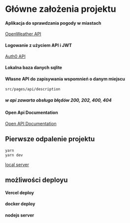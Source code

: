 
# Główne założenia projektu
#### Aplikacja do sprawdzania pogody w miastach 
[OpenWeather API](https://openweathermap.org/api)
#### Logowanie z użyciem API i JWT 
[Auth0 API](https://auth0.com)
#### Lokalna baza danych sqlite
#### Własne API do zapisywania wspomnień o danym miejscu
```
src/pages/api/description
```
##### w api zawarta obsługa błędów 200, 202, 400, 404
#### Open Api Documentation
[Open API Documentation](https://learn.openapis.org/)
## Pierwsze odpalenie projektu

```bash
yarn
yarn dev
```
[local server](http://localhost:3000)

## możliwości deployu

#### Vercel deploy
#### docker deploy
#### nodejs server
